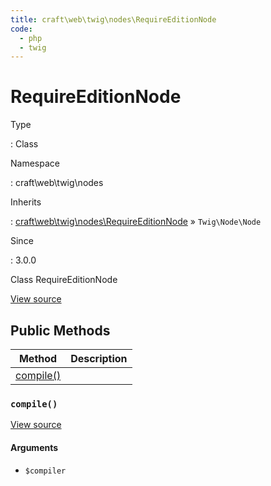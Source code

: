 ```yaml
---
title: craft\web\twig\nodes\RequireEditionNode
code:
  - php
  - twig
---
```


# RequireEditionNode

Type

:   Class

Namespace

:   craft\web\twig\nodes

Inherits

:   [craft\web\twig\nodes\RequireEditionNode](craft-web-twig-nodes-requireeditionnode.md) &raquo;
`Twig\Node\Node`

Since

:   3.0.0



Class RequireEditionNode





[View source](https://github.com/craftcms/cms/blob/master/src/web/twig/nodes/RequireEditionNode.php)






## Public Methods

| Method                                                                 | Description
| ---------------------------------------------------------------------- | -----------
| [compile()](craft-web-twig-nodes-requireeditionnode.md#method-compile) |

### `compile()`










[View source](https://github.com/craftcms/cms/blob/master/src/web/twig/nodes/RequireEditionNode.php#L25-L37)


#### Arguments

- `$compiler`











